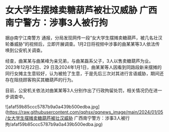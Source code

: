 # 女大学生摆摊卖糖葫芦被壮汉威胁 广西南宁警方：涉事3人被行拘

据@南宁江南警方
通报，分局发现网传一段“女大学生摆摊卖糖葫芦，被几名壮汉轮番威胁”的视频后，立即开展调查。1月2日将视频中涉事的曲某某等3人依法传唤到公安机关调查。

经查，曲某某与曲某峰为亲兄弟，与曲某磊系父子，3人以售卖糖葫芦为业。2023年12月22日、29
日及2024年1月1日，曲某某等人因看到同路段新来摆摊的同行女摊主生意较好，认为被抢了生意，于是先后三次对其进行言语威胁，期间还存在阻挠顾客购买其糖葫芦的行为。

目前，公安机关依法对曲某某等3人分别作出了行政拘留处罚，相关情况仍在进一步调查中。

![afaf59b85ccc5787b9a0a439b500edba.jpg](https://raw.githubusercontent.com/qqhsx/qqnews_image/main/2024/01/05/女大学生摆摊卖糖葫芦被壮汉威胁 广西南宁警方：涉事3人被行拘/afaf59b85ccc5787b9a0a439b500edba.jpg)

